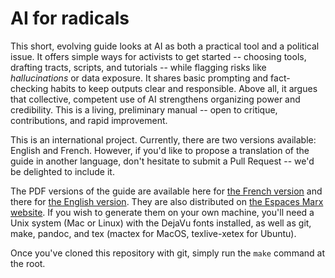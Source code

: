 # AI for radicals

This short, evolving guide looks at AI as both a practical tool and a political issue. It offers simple ways for activists to get started -- choosing tools, drafting tracts, scripts, and tutorials -- while flagging risks like *hallucinations* or data exposure. It shares basic prompting and fact-checking habits to keep outputs clear and responsible. Above all, it argues that collective, competent use of AI strengthens organizing power and credibility. This is a living, preliminary manual -- open to critique, contributions, and rapid improvement.

This is an international project. Currently, there are two versions available: English and French. However, if you'd like to propose a translation of the guide in another language, don't hesitate to submit a Pull Request -- we'd be delighted to include it.

The PDF versions of the guide are available here for [the French version](https://github.com/espaces-marx/ai-radicals/releases/latest/download/guide_fr.pdf) and there for [the English version](https://github.com/espaces-marx/ai-radicals/releases/latest/download/guide_en.pdf). They are also distributed on [the Espaces Marx website](https://www.espaces-marx.eu/). If you wish to generate them on your own machine, you'll need a Unix system (Mac or Linux) with the DejaVu fonts installed, as well as git, make, pandoc, and tex (mactex for MacOS, texlive-xetex for Ubuntu).

Once you've cloned this repository with git, simply run the `make` command at the root.

